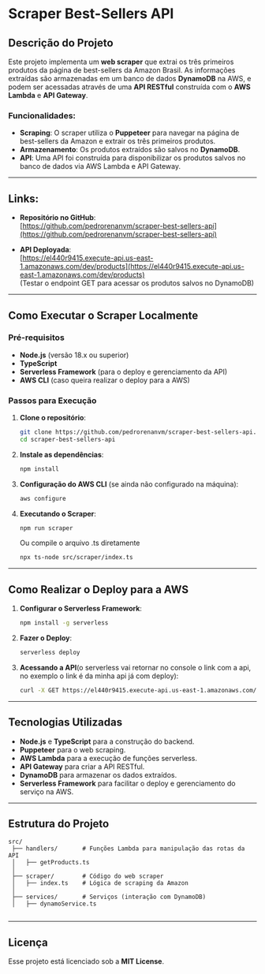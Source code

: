 # Scraper Best-Sellers API

## Descrição do Projeto

Este projeto implementa um **web scraper** que extrai os três primeiros produtos da página de best-sellers da Amazon Brasil. As informações extraídas são armazenadas em um banco de dados **DynamoDB** na AWS, e podem ser acessadas através de uma **API RESTful** construída com o **AWS Lambda** e **API Gateway**.

### Funcionalidades:

- **Scraping**: O scraper utiliza o **Puppeteer** para navegar na página de best-sellers da Amazon e extrair os três primeiros produtos.
- **Armazenamento**: Os produtos extraídos são salvos no **DynamoDB**.
- **API**: Uma API foi construída para disponibilizar os produtos salvos no banco de dados via AWS Lambda e API Gateway.

---

## Links:

- **Repositório no GitHub**:  
  [https://github.com/pedrorenanvm/scraper-best-sellers-api](https://github.com/pedrorenanvm/scraper-best-sellers-api)

- **API Deployada**:  
  [https://el440r9415.execute-api.us-east-1.amazonaws.com/dev/products](https://el440r9415.execute-api.us-east-1.amazonaws.com/dev/products)  
  (Testar o endpoint GET para acessar os produtos salvos no DynamoDB)

---

## Como Executar o Scraper Localmente

### **Pré-requisitos**

- **Node.js** (versão 18.x ou superior)
- **TypeScript**
- **Serverless Framework** (para o deploy e gerenciamento da API)
- **AWS CLI** (caso queira realizar o deploy para a AWS)

### **Passos para Execução**

1. **Clone o repositório**:
   ```sh
   git clone https://github.com/pedrorenanvm/scraper-best-sellers-api.git
   cd scraper-best-sellers-api
   ```

2. **Instale as dependências**:
   ```sh
   npm install
   ```

3. **Configuração do AWS CLI** (se ainda não configurado na máquina):
   ```sh
   aws configure
   ```

4. **Executando o Scraper**:
   ```sh
   npm run scraper
   ```
   Ou compile o arquivo .ts diretamente
   ```sh
   npx ts-node src/scraper/index.ts
   ```



---

## Como Realizar o Deploy para a AWS

1. **Configurar o Serverless Framework**:
   ```sh
   npm install -g serverless
   ```

2. **Fazer o Deploy**:
   ```sh
   serverless deploy
   ```

3. **Acessando a API**(o serverless vai retornar no console o link com a api, no exemplo o link é da minha api já com deploy):
   ```sh
   curl -X GET https://el440r9415.execute-api.us-east-1.amazonaws.com/dev/products
   ```

---

## Tecnologias Utilizadas

- **Node.js** e **TypeScript** para a construção do backend.
- **Puppeteer** para o web scraping.
- **AWS Lambda** para a execução de funções serverless.
- **API Gateway** para criar a API RESTful.
- **DynamoDB** para armazenar os dados extraídos.
- **Serverless Framework** para facilitar o deploy e gerenciamento do serviço na AWS.

---

## Estrutura do Projeto

```
src/
 ├── handlers/       # Funções Lambda para manipulação das rotas da API
 │   ├── getProducts.ts
 │
 ├── scraper/        # Código do web scraper
 │   ├── index.ts    # Lógica de scraping da Amazon
 │
 ├── services/       # Serviços (interação com DynamoDB)
 │   ├── dynamoService.ts
  
```

---

## Licença

Esse projeto está licenciado sob a **MIT License**.

